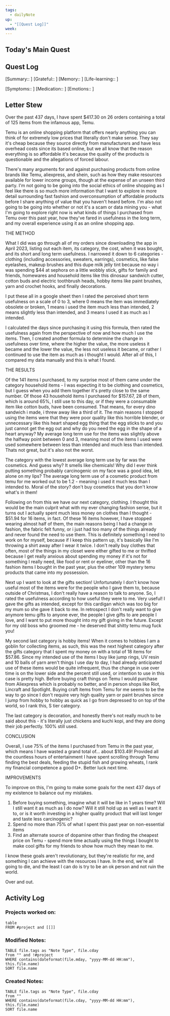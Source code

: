 ```yaml
---
tags:
  - dailyNote
up:
  - "[[Quest Log]]"
week:
---
```

## Today's Main Quest
## Quest Log
[Summary:: ]
[Grateful:: ]
[Memory:: ]
[Life-learning:: ]

[Symptoms:: ]
[Medication:: ]
[Emotions:: ]
## Letter Stew

Over the past 437 days, I have spent
$417.30 on 26 orders containing a total of 125 items from the infamous app, Temu.

Temu is an online shopping platform that offers nearly anything you can think of for extremely low prices that literally don't make sense. They say it's cheap because they source directly from manufacturers and have less overhead costs since its based online, but we all know that the reason everything is so affordable it's because the quality of the products is questionable and the allegations of forced labour. 

There's many arguments for and against purchasing products from online brands like Temu, aliexpress, and shein, such as how they make resources available for lower income groups, though at the expense of an unseen third party. I'm not going to be going into the social ethics of online shopping as I feel like there is so much more information that I want to explore in more detail surrounding fast fashion and overconsumption of affordable products before I share anything of value that you haven't heard before. I'm also not going to be going into whether or not it's a scam or data mining you - what I'm going to explore right now is what kinds of things I purchased from Temu over this past year, how they've fared in usefulness in the long term, and my overall experience using it as an online shopping app.

THE METHOD

What I did was go through all of my orders since downloading the app in April 2023, listing out each item, its category, the cost, when it was bought, and its short and long term usefulness. I narrowed it down to 6 categories - clothing (including accessories, sweaters, earrings), cosmetics, like false eyelashes, makeup brushes and this dupe milk jelly tint because no way i was spending $44 at sephora on a little wobbly stick, gifts for family and friends, homewares and household items like this dinosaur sandwich cutter, cotton buds and electric toothbrush heads, hobby items like paint brushes, yarn and crochet hooks, and finally decorations.

I put these all in a google sheet then I rated the perceived short term usefulness on a scale of 0 to 3, where 0 means the item was immediately obsolete or broken, 1 means i used the item much less than intended, 2 means slightly less than intended, and 3 means I used it as much as I intended. 

I calculated the days since purchasing it using this formula, then rated the usefulness again from the perspective of now and how much I use the items. Then, I created another formula to determine the change in usefulness over time, where the higher the value, the more useless it became and the lower the value, the less not useless it became, or rather I continued to use the item as much as i thought I would. After all of this, I compared my data manually and this is what I found.

THE RESULTS

Of the 141 items I purchased, to my surprise most of them came under the category household items - I was expecting it to be clothing and cosmetics, but I guess when you add them together it's pretty close to the same number. Of those 43 household items I purchased for $157.67, 28 of them, which is around 65%, I still use to this day, or if they were a consumable item like cotton buds, have been consumed. That means, for every dino sandwich i made, i threw away like a third of it. The main reasons I stopped using the items were that they were poor quality like this horrible blender, or unnecessary like this heart shaped egg thing that the egg sticks to and you just cannot get the egg out and why do you need the egg in the shape of a heart anyway? My average long term use for the items was slightly above the halfway point between 0 and 3, meaning most of the items I used were used somewhere between less than intended and much less than intended. Thats not great, but it's also not the worst.

The category with the lowest average long term use by far was the cosmetics. And guess why? It smells like chemicals! Why did I ever think putting something probably carcinogenic on my face was a good idea, let alone on my lips? The average long term use of a cosmetic product from temu for me worked out to be 1.2 - meaning i used it much less than I intended to. Moral of the story? don't buy cosmetics that you don't know what's in them!

Following on from this we have our next category, clothing. I thought this would be the main culprit what with my ever changing fashion sense, but it turns out I actually spent much less money on clothes than I thought - $51.94 for 16 items, in fact. Of these 16 items however, I have stopped wearing almost half of them, the main reasons being I had a change in fashion, the fabric felt funny, or i just had too many of the things already and never found the need to use them. This is definitely something I need to work on for myself, because if I keep this pattern up, it's basically like I'm throwing a shirt away after I wear it twice. I don't really buy clothes that often, most of the things in my closet were either gifted to me or thrifted because I get really anxious about spending my money if it's not for something I really need, like food or rent or eyeliner, other than the 16 fashion items I bought in the past year, plus the other 109 mystery temu products that came into my possession.

Next up I want to look at the gifts section! Unfortunately I don't know how useful most of the items were for the people who I gave them to, because outside of Christmas, I don't really have a reason to talk to anyone. So, I rated the usefulness according to how useful they were to me. Very useful! I gave the gifts as intended, except for this cardigan which was too big for my mum so she gave it back to me. In retrospect I don't really want to give anymore temu gifts to anyone ever, the people I give gifts to are people I love, and I want to put more thought into my gift giving in the future. Except for my old boss who groomed me - he deserved that shitty temu mug fuck you!

My second last category is hobby items! When it comes to hobbies I am a goblin for collecting items, as such, this was the next highest category after the gifts category that I spent my money on  with a total of 18 items for $57.86. Since my intended use of the items I buy like jump rings, UV resin and 10 balls of yarn aren't things I use day to day, I had already anticipated use of these items would be quite infrequent, thus the change in use over time is on the lower side and the percent still used, or intention to use in this case is pretty high. Before buying craft things on Temu I would purchase from Aliexpress which is probably no better, and in person shops like Riot, Lincraft and Spotlight. Buying craft items from Temu for me seems to be the way to go since I don't require very high quality yarn or paint brushes since I jump from hobby to hobby as quick as I go from depressed to on top of the world, so I rank this, S tier category. 

The last category is decoration, and honestly there's not really much to be said about this - it's literally just chickens and kuchi kopi, and they are doing their job perfectly. 100% still used.

CONCLUSION 

Overall, I use 75% of the items I purchased from Temu in the past year, which means I have wasted a grand total of... about $103.49! Provided all the countless hours of entertainment I have spent scrolling through Temu finding the best deals, feeding the stupid fish and growing wheats, I rank my financial competence a good D+. Better luck next time. 

IMPROVEMENTS

To improve on this, I'm going to make some goals for the next 437 days of my existence to balance out my mistakes.
1. Before buying something, imagine what it will be like in 1 years time? Will I still want it as much as I do now? Will it still hold up as well as I want it to, or is it worth investing in a higher quality product that will last longer and taste less carcinogenic?
2. Spend no more than 75% of what I spent this past year on non-essential items
3. Find an alternate source of dopamine other than finding the cheapest price on Temu - spend more time actually using the things I bought to make cool gifts for my friends to show how much they mean to me.

I know these goals aren't revolutionary, but they're realistic for me, and something I can achieve with the resources I have. In the end, we're all going to die, and the least I can do is try to be an ok person and not ruin the world. 

Over and out.




## Activity Log
### Projects worked on:
```dataview
table 
FROM #project and [[]]
```

### Modified Notes:
```dataview
TABLE file.tags as "Note Type", file.cday
from "" and !#project
WHERE contains(dateformat(file.mday, "yyyy-MM-dd HH:mm"), this.file.name) 
SORT file.name
```

### Created Notes:
```dataview
TABLE file.tags as "Note Type", file.cday
from ""
WHERE contains(dateformat(file.cday, "yyyy-MM-dd HH:mm"), this.file.name)
SORT file.name
```